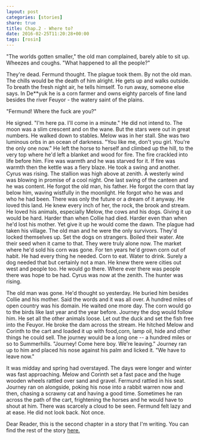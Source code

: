```yaml
---
layout: post
categories: [stories]
share: true
title: Chap.2 - Where to?
date: 2016-02-25T11:20:28+00:00
tags: [rosin]
---
```


<span class="dcap">"T</span>he worlds gotten smaller," the old man complained, barely able to sit up. Wheezes and coughs. "What happened to all the people?"

They're dead. Fermund thought. The plague took them. By not the old man. The chills would be the death of him alright. He gets up and walks outside. To breath the fresh night air, he tells himself. To run away, someone else says. In De**yuk he is a corn farmer and owns eighty parcels of fine land besides the river Feuyor - the watery saint of the plains. 

"Fermund! Where the fuck are you?"

He signed. "I'm here pa. I'll come in a minute." He did not intend to. The moon was a slim crescent and on the wane. But the stars were out in great numbers. He walked down to stables. Melow was in her stall. She was two luminous orbs in an ocean of darkness. "You like me, don't you girl. You're the only one now." He left the horse to herself and climbed up the hill, to the very top where he'd left a blanket and wood for fire. The fire crackled into life before him. Fire was warmth and he was starved for it. If fire was warmth then the kettle was a fiery blaze. He took a swing and another. Cyrus was rising. The stallion was high above at zenith. A westerly wind was blowing in promise of a cool night. One last swing of the canteen and he was content. He forgot the old man, his father. He forgot the corn that lay below him, waving wistfully in the moonlight. He forgot who he was and who he had been. There was only the future or a dream of it anyway. He loved this land. He knew every inch of her, the rock, the brook and stream. He loved his animals, especially Melow, the cows and his dogs. Giving it up would be hard. Harder than when Collie had died. Harder even than when he'd lost his mother. Yet give it up he would come the dawn. The plague had taken his village. The old man and he were the only survivors. They'd locked themselves up. Set the dogs on strangers. Boiled their water. Ate their seed when it came to that. They were truly alone now. The market where he'd sold his corn was gone. For ten years he'd grown corn out of habit. He had every thing he needed. Corn to eat. Water to drink. Surely a dog needed that but certainly not a man. He knew there were cities out west and people too. He would go there. Where ever there was people there was hope to be had. Cyrus was now at the zenith. The hunter was rising. 

The old man was gone. He'd thought so yesterday. He buried him besides Collie and his mother. Said the words and it was all over. A hundred miles of open country was his domain. He waited one more day. The corn would go to the birds like last year and the year before. Journey the dog would follow him. He set all the other animals loose. Let out the duck and set the fish free into the Feuyor. He broke the dam across the stream. He hitched Melow and Corinth to the cart and loaded it up with food,corn, lamp oil, hide and other things he could sell. The journey would be a long one -- a hundred miles or so to Summerhills. "Journey! Come here boy. We're leaving." Journey ran up to him and placed his nose against his palm and licked it. "We have to leave now."

It was midday and spring had overstayed. The days were longer and winter was fast approaching. Melow and Corinth set a fast pace and the huge wooden wheels rattled over sand and gravel. Fermund rattled in his seat. Journey ran on alongside, poking his nose into a rabbit warren now and then, chasing a scrawny cat and having a good time. Sometimes he ran across the path of the cart, frightening the horses and he would have to shout at him. There was scarcely a cloud to be seen. Fermund felt lazy and at ease. He did not look back. Not once.

<div class="notice">Dear Reader, this is the second chapter in a story that I'm writing. You can find the rest of the story <a href="http://theheartsrocketeers.github.io/tags/#rosin">here.</a></div>